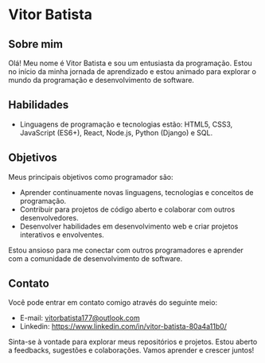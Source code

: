 # Vitor Batista

## Sobre mim

Olá! Meu nome é Vitor Batista e sou um entusiasta da programação. Estou no início da minha jornada de aprendizado e estou animado para explorar o mundo da programação e desenvolvimento de software.

## Habilidades

- Linguagens de programação e tecnologias estão: HTML5, CSS3, JavaScript (ES6+), React, Node.js, Python (Django) e SQL.

## Objetivos

Meus principais objetivos como programador são:

- Aprender continuamente novas linguagens, tecnologias e conceitos de programação.
- Contribuir para projetos de código aberto e colaborar com outros desenvolvedores.
- Desenvolver habilidades em desenvolvimento web e criar projetos interativos e envolventes.

Estou ansioso para me conectar com outros programadores e aprender com a comunidade de desenvolvimento de software.

## Contato

Você pode entrar em contato comigo através do seguinte meio:

- E-mail: vitorbatista177@outlook.com
- Linkedin: https://www.linkedin.com/in/vitor-batista-80a4a11b0/

Sinta-se à vontade para explorar meus repositórios e projetos. Estou aberto a feedbacks, sugestões e colaborações. Vamos aprender e crescer juntos!
